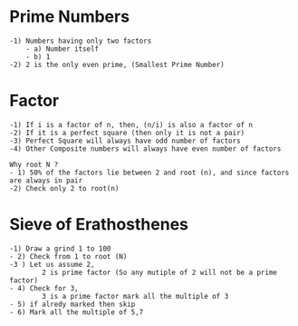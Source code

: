 # Prime Numbers
    -1) Numbers having only two factors 
        - a) Number itself 
        - b) 1
    -2) 2 is the only even prime, (Smallest Prime Number)

# Factor
    -1) If i is a factor of n, then, (n/i) is also a factor of n
    -2) If it is a perfect square (then only it is not a pair) 
    -3) Perfect Square will always have odd number of factors 
    -4) Other Composite numbers will always have even number of factors 

    Why root N ?
    - 1) 50% of the factors lie between 2 and root (n), and since factors are always in pair 
    -2) Check only 2 to root(n)


# Sieve of Erathosthenes
    -1) Draw a grind 1 to 100
    - 2) Check from 1 to root (N)
    -3 ) Let us assume 2, 
            2 is prime factor (So any mutiple of 2 will not be a prime factor)
    - 4) Check for 3, 
            3 is a prime factor mark all the multiple of 3
    - 5) if alredy marked then skip
    - 6) Mark all the multiple of 5,7